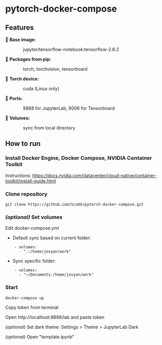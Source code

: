 # pytorch-docker-compose
## Features
:flashlight: **Base image:**

&emsp;&emsp;&emsp;&emsp;jupyter/tensorflow-notebook:tensorflow-2.6.2

:flashlight: **Packages from pip:**

&emsp;&emsp;&emsp;&emsp;torch, torchvision, tensorboard

:flashlight: **Torch device:**

&emsp;&emsp;&emsp;&emsp;cuda (Linux only)

:flashlight: **Ports:**

&emsp;&emsp;&emsp;&emsp;8888 for JupyterLab, 6006 for Tensorboard

:flashlight: **Volumes:**

&emsp;&emsp;&emsp;&emsp;sync from local directory
## How to run
### Install Docker Engine, Docker Compose, NVIDIA Container Toolkit
Instructions: https://docs.nvidia.com/datacenter/cloud-native/container-toolkit/install-guide.html
### Clone repository
    git clone https://github.com/ScuOG/pytorch-docker-compose.git
### *(optional)* Set volumes
Edit docker-compose.yml

- Default sync based on current folder:
```
    - volumes:
      - ".:/home/jovyan/work"
```
- Sync specific folder:
```
    - volumes:
      - "~/Documents:/home/jovyan/work"
```
### Start
```
docker-compose up
```
Copy token from terminal

Open http://localhost:8888/lab and paste token

*(optional)*    Set dark theme: Settings > Theme > JupyterLab Dark

*(optional)*    Open "template.ipynb"
